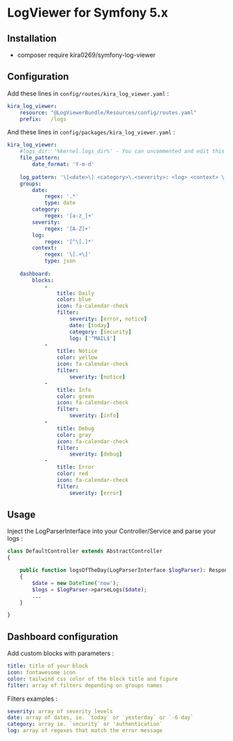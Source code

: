 # LogViewer for Symfony 5.x
## Installation

- composer require kira0269/symfony-log-viewer

## Configuration
Add these lines in ``config/routes/kira_log_viewer.yaml`` :

```yaml 
kira_log_viewer:
    resource: "@LogViewerBundle/Resources/config/routes.yaml"
    prefix:   /logs
```

And these lines in ``config/packages/kira_log_viewer.yaml`` :
```yaml 
kira_log_viewer:
    #logs_dir: '%kernel.logs_dir%' - You can uncommented and edit this line to search logs somewhere else.
    file_pattern:
        date_format: 'Y-m-d'
        
    log_pattern: '\[<date>\] <category>\.<severity>: <log> <context> \[\]'
    groups:
        date:
            regex: '.*'
            type: date
        category:
            regex: '[a-z_]+'
        severity:
            regex: '[A-Z]+'
        log:
            regex: '[^\[.]*'
        context:
            regex: '\[.+\]'
            type: json
            
    dashboard:
        blocks:
            -
                title: Daily
                color: blue
                icon: fa-calendar-check
                filter:
                    severity: [error, notice]
                    date: [today]
                    category: [security]
                    log: ['^MAIL$']
            -
                title: Notice
                color: yellow
                icon: fa-calendar-check
                filter:
                    severity: [notice]
            -
                title: Info
                color: green
                icon: fa-calendar-check
                filter:
                    severity: [info]
            -
                title: Debug
                color: gray
                icon: fa-calendar-check
                filter:
                    severity: [debug]
            -
                title: Error
                color: red
                icon: fa-calendar-check
                filter:
                    severity: [error]
```

## Usage
Inject the LogParserInterface into your Controller/Service and parse your logs :
```php
class DefaultController extends AbstractController
{

    public function logsOfTheDay(LogParserInterface $logParser): Response
    {
        $date = new DateTime('now');
        $logs = $logParser->parseLogs($date);
        ...
    }

}
```

## Dashboard configuration
Add custom blocks with parameters :

```yaml
title: title of your block
icon: fontawesome icon
color: tailwind css color of the block title and figure
filter: array of filters depending on groups names
```

Filters examples :

```yaml
severity: array of severity levels
date: array of dates, ie. `today` or `yesterday` or `-6 day`
category: array ie. `security` or 'authentication`
log: array of regexes that match the error message
```
